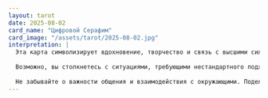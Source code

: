 ```yaml
---
layout: tarot
date: 2025-08-02
card_name: "Цифровой Серафим"
card_image: "/assets/tarot/2025-08-02.jpg"
interpretation: |
  Эта карта символизирует вдохновение, творчество и связь с высшими силами. Цифровой Серафим воплощает в себе гармонию между технологиями и духовностью, предлагая нам возможность использовать современные инструменты для самовыражения и роста. Сегодня вам открываются новые горизонты, и вы можете ощутить прилив творческой энергии, которая поможет вам реализовать задуманное.
  
  Возможно, вы столкнетесь с ситуациями, требующими нестандартного подхода. Не бойтесь экспериментировать и искать новые решения. Это день, когда ваша интуиция и креативность будут особенно сильны. Используйте их, чтобы преодолеть преграды и двигаться вперед. Также стоит обратить внимание на свои идеи: они могут быть ключом к новым возможностям.
  
  Не забывайте о важности общения и взаимодействия с окружающими. Поделитесь своими мыслями и видением с другими — это может привести к неожиданным и вдохновляющим результатам. Доверяйте себе и своим чувствам, и вы сможете создать что-то действительно уникальное. Этот день полон потенциала, и все зависит только от вас, как вы его реализуете.
---
```

